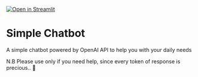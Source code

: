 [![Open in Streamlit](https://static.streamlit.io/badges/streamlit_badge_black_white.svg)](https://idbia-assistant.streamlit.app/)

# Simple Chatbot

A simple chatbot powered by OpenAI API to help you with your daily needs

N.B Please use only if you need help, since every token of response is precious.. 🙂
